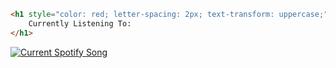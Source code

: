 ```html
<h1 style="color: red; letter-spacing: 2px; text-transform: uppercase;">
    Currently Listening To:
</h1>
```


<a href="https://Termito.pythonanywhere.com/link">
  <img
    src="https://Termito.pythonanywhere.com?scan=true&eq_color=rainbow&theme=dark"
    alt="Current Spotify Song"
  />
</a>
